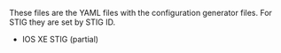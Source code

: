 These files are the YAML files with the configuration generator files.  For STIG they are set by STIG ID.  

- IOS XE STIG (partial)